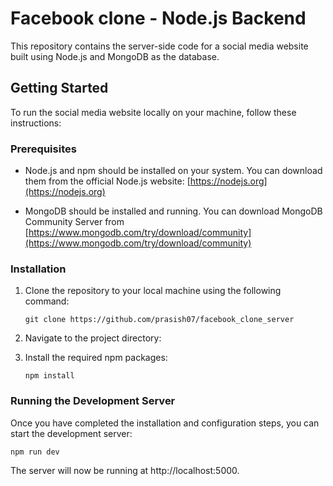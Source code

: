 # Facebook clone - Node.js Backend

This repository contains the server-side code for a social media website built using Node.js and MongoDB as the database.

## Getting Started

To run the social media website locally on your machine, follow these instructions:

### Prerequisites

- Node.js and npm should be installed on your system. You can download them from the official Node.js website: [https://nodejs.org](https://nodejs.org)

- MongoDB should be installed and running. You can download MongoDB Community Server from [https://www.mongodb.com/try/download/community](https://www.mongodb.com/try/download/community)

### Installation

1. Clone the repository to your local machine using the following command:

   ```
   git clone https://github.com/prasish07/facebook_clone_server
   ```
2. Navigate to the project directory:
3. Install the required npm packages:
   ```
   npm install
   ```
### Running the Development Server
Once you have completed the installation and configuration steps, you can start the development server:
```
npm run dev
```
The server will now be running at http://localhost:5000.
